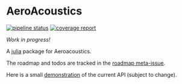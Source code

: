 # AeroAcoustics

[![pipeline status](https://gitlab.windenergy.dtu.dk/ollyl/AeroAcoustics.jl/badges/master/pipeline.svg)](https://gitlab.windenergy.dtu.dk/ollyl/AeroAcoustics.jl/commits/master)
[![coverage report](https://gitlab.windenergy.dtu.dk/ollyl/AeroAcoustics.jl/badges/master/coverage.svg)](https://gitlab.windenergy.dtu.dk/ollyl/AeroAcoustics.jl/commits/master)

*Work in progress!*

A [julia](http://julialang.org) package for Aeroacoustics.

The roadmap and todos are tracked in the [roadmap meta-issue](https://gitlab.windenergy.dtu.dk/ollyl/AeroAcoustics.jl/issues/1).

Here is a small [demonstration](https://nbviewer.jupyter.org/urls/gitlab.windenergy.dtu.dk/ollyl/AeroAcoustics.jl/raw/master/examples/benchmark_b7_showcase.ipynb) of the current API (subject to change). 